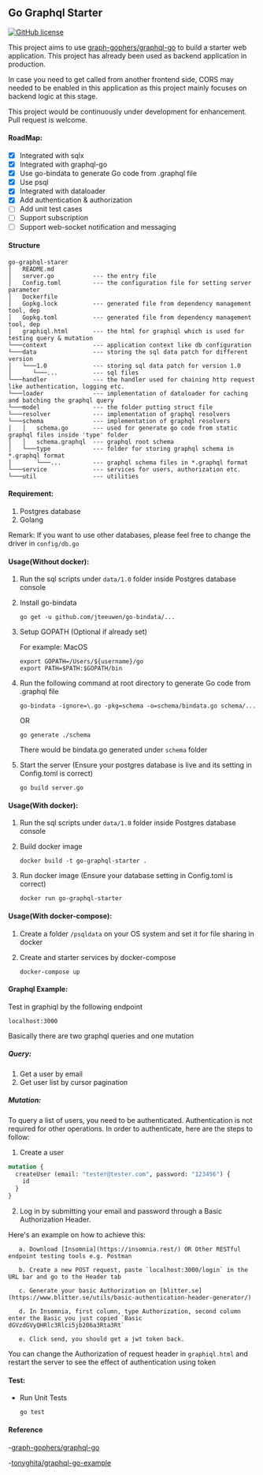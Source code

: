 ## Go Graphql Starter
[![GitHub license](https://img.shields.io/github/license/OscarYuen/go-graphql-starter.svg)](https://github.com/OscarYuen/go-graphql-starter/blob/master/LICENSE)


This project aims to use [graph-gophers/graphql-go](https://github.com/graph-gophers/graphql-go) to build a starter web application. This project has already been used as backend application in production. 

In case you need to get called from another frontend side, CORS may needed to be enabled in this application as this project mainly focuses on backend logic at this stage. 


This project would be continuously under development for enhancement. Pull request is welcome. 


#### RoadMap:
- [x] Integrated with sqlx
- [x] Integrated with graphql-go
- [x] Use go-bindata to generate Go code from .graphql file
- [x] Use psql
- [x] Integrated with dataloader
- [x] Add authentication & authorization
- [ ] Add unit test cases
- [ ] Support subscription
- [ ] Support web-socket notification and messaging

#### Structure
    go-graphql-starer
    │   README.md
    │   server.go           --- the entry file
    │   Config.toml         --- the configuration file for setting server parameter
    │   Dockerfile
    │   Gopkg.lock          --- generated file from dependency management tool, dep
    │   Gopkg.toml          --- generated file from dependency management tool, dep
    │   graphiql.html       --- the html for graphiql which is used for testing query & mutation
    └───context             --- application context like db configuration
    └───data                --- storing the sql data patch for different version
    │   └───1.0             --- storing sql data patch for version 1.0
    │      └───...          --- sql files
    └───handler             --- the handler used for chaining http request like authentication, logging etc.
    └───loader              --- implementation of dataloader for caching and batching the graphql query
    └───model               --- the folder putting struct file
    └───resolver            --- implementation of graphql resolvers
    └───schema              --- implementation of graphql resolvers
    │   │   schema.go       --- used for generate go code from static graphql files inside 'type' folder
    │   │   schema.graphql  --- graphql root schema
    │   └───type            --- folder for storing graphql schema in *.graphql format
    │       └───...         --- graphql schema files in *.graphql format
    └───service             --- services for users, authorization etc.
    └───util                --- utilities
    
#### Requirement:

1. Postgres database
2. Golang

Remark: If you want to use other databases, please feel free to change the driver in `config/db.go`

#### Usage(Without docker):

1. Run the sql scripts under `data/1.0` folder inside Postgres database console

2. Install go-bindata
    ```
    go get -u github.com/jteeuwen/go-bindata/...
    ```

3. Setup GOPATH (Optional if already set)

    For example: MacOS
    ```
    export GOPATH=/Users/${username}/go
    export PATH=$PATH:$GOPATH/bin
    ```

4. Run the following command at root directory to generate Go code from .graphql file
    ```
    go-bindata -ignore=\.go -pkg=schema -o=schema/bindata.go schema/...
    ```

    OR

    ```
    go generate ./schema
    ```
    There would be bindata.go generated under `schema` folder

5. Start the server (Ensure your postgres database is live and its setting in Config.toml is correct)
    ```
    go build server.go
    ```
    
#### Usage(With docker):

1. Run the sql scripts under `data/1.0` folder inside Postgres database console

2. Build docker image
    ```
    docker build -t go-graphql-starter .
    ```

3. Run docker image (Ensure your database setting in Config.toml is correct)
    ```
    docker run go-graphql-starter
    ```

#### Usage(With docker-compose):

1. Create a folder `/psqldata` on your OS system and set it for file sharing in docker

2. Create and starter services by docker-compose
    ```
    docker-compose up
    ```
    
        
#### Graphql Example:

Test in graphiql by the following endpoint

```
localhost:3000
```

Basically there are two graphql queries and one mutation

##### Query:
1. Get a user by email
2. Get user list by cursor pagination

##### Mutation:

To query a list of users, you need to be authenticated.
Authentication is not required for other operations.
In order to authenticate, here are the steps to follow:

1. Create a user

```graphql
mutation {
  createUser (email: "tester@tester.com", password: "123456") {
    id
  }
}
```

2. Log in by submitting your email and password through a Basic Authorization Header.

Here's an example on how to achieve this:

       a. Download [Insomnia](https://insomnia.rest/) OR Other RESTful endpoint testing tools e.g. Postman

       b. Create a new POST request, paste `localhost:3000/login` in the URL bar and go to the Header tab

       c. Generate your basic Authorization on [blitter.se](https://www.blitter.se/utils/basic-authentication-header-generator/)

       d. In Insomnia, first column, type Authorization, second column enter the Basic you just copied `Basic dGVzdGVyQHRlc3Rlci5jb206a3Rta3Rt`

       e. Click send, you should get a jwt token back.

You can change the Authorization of request header in `graphiql.html` and restart the server to see the effect of authentication using token

#### Test:

- Run Unit Tests
    ```
    go test
    ```
    
#### Reference

-[graph-gophers/graphql-go](https://github.com/graph-gophers/graphql-go)

-[tonyghita/graphql-go-example](https://github.com/tonyghita/graphql-go-example)
